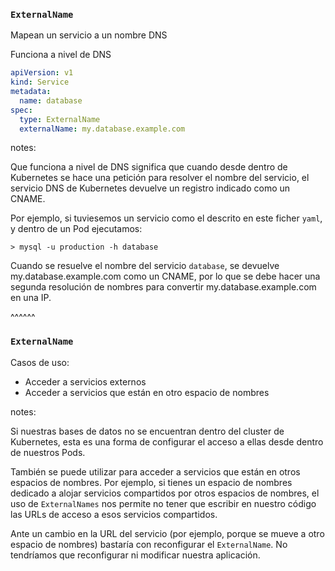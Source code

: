 ### `ExternalName`

Mapean un servicio a un nombre DNS

Funciona a nivel de DNS

```yaml
apiVersion: v1
kind: Service
metadata:
  name: database
spec:
  type: ExternalName
  externalName: my.database.example.com
```

notes:

Que funciona a nivel de DNS significa que cuando desde dentro de Kubernetes
se hace una petición para resolver el nombre del servicio, el servicio
DNS de Kubernetes devuelve un registro indicado como un CNAME.

Por ejemplo, si tuviesemos un servicio como el descrito en este ficher `yaml`,
y dentro de un Pod ejecutamos:

 ```
> mysql -u production -h database
 ```

 Cuando se resuelve el nombre del servicio `database`, se devuelve my.database.example.com como
 un CNAME, por lo que se debe hacer una segunda resolución de nombres para convertir
my.database.example.com en una IP.

^^^^^^

### `ExternalName`

Casos de uso:

* Acceder a servicios externos
* Acceder a servicios que están en otro espacio de nombres

notes:

Si nuestras bases de datos no se encuentran dentro del cluster de Kubernetes,
esta es una forma de configurar el acceso a ellas desde dentro de nuestros Pods. 

También se puede utilizar para acceder a servicios que están en otros espacios de nombres.
Por ejemplo, si tienes un espacio de nombres dedicado a alojar servicios compartidos
por otros espacios de nombres, el uso de `ExternalNames` nos permite 
no tener que escribir en nuestro código las URLs de acceso a esos servicios compartidos.

Ante un cambio en la URL del servicio (por ejemplo, porque se mueve a otro espacio de nombres)
bastaría con reconfigurar el `ExternalName`. No tendríamos que reconfigurar ni modificar 
nuestra aplicación.
